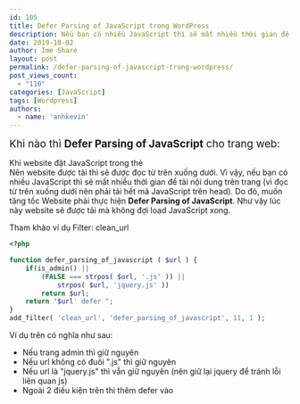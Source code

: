```yaml
---
id: 105
title: Defer Parsing of JavaScript trong WordPress
description: Nếu bạn có nhiều JavaScript thì sẽ mất nhiều thời gian để tải nội dung trên trang (vì đọc từ trên xuống dưới nên phải tải hết mã JavaScript trên head). Do đó, muốn tăng tốc Website phải thực hiện Defer Parsing of JavaScript.
date: 2019-10-02
author: Ime Share
layout: post
permalink: /defer-parsing-of-javascript-trong-wordpress/
post_views_count:
  - "110"
categories: [JavaScript]
tags: [Wordpress]
authors:
  - name: 'anhkevin'
---
```

<span style="font-size: 14pt;">Khi nào thì <strong>Defer Parsing of JavaScript</strong> cho trang web:</span>

Khi website đặt JavaScript trong thẻ **<head> </head>**  
Nên website được tải thì sẽ được đọc từ trên xuống dưới. Vì vậy, nếu bạn có nhiều JavaScript thì sẽ mất nhiều thời gian để tải nội dung trên trang (vì đọc từ trên xuống dưới nên phải tải hết mã JavaScript trên head). Do đó, muốn tăng tốc Website phải thực hiện **Defer Parsing of JavaScript**. Như vậy lúc này website sẽ được tải mà không đợi load JavaScript xong.

Tham khảo ví dụ Filter: clean_url 

```php
<?php

function defer_parsing_of_javascript ( $url ) { 
	if(is_admin() || 
		(FALSE === strpos( $url, '.js' )) || 
			strpos( $url, 'jquery.js' )) 
		return $url; 
	return "$url' defer "; 
} 
add_filter( 'clean_url', 'defer_parsing_of_javascript', 11, 1 );
```

Ví dụ trên có nghĩa như sau:  
+ Nếu trang admin thì giữ nguyên  
+ Nếu url không có đuôi ".js" thì giữ nguyên  
+ Nếu url là "jquery.js" thì vẫn giữ nguyên (nên giữ lại jquery để tránh lỗi liên quan js)  
+ Ngoài 2 điều kiện trên thì thêm defer vào